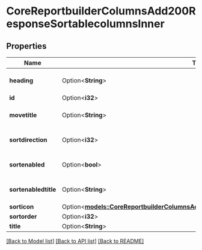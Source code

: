 # CoreReportbuilderColumnsAdd200ResponseSortablecolumnsInner

## Properties

Name | Type | Description | Notes
------------ | ------------- | ------------- | -------------
**heading** | Option<**String**> | heading | [optional][default to null]
**id** | Option<**i32**> | id | [optional]
**movetitle** | Option<**String**> | movetitle | [optional][default to null]
**sortdirection** | Option<**i32**> | sortdirection | [optional][default to null]
**sortenabled** | Option<**bool**> | sortenabled | [optional][default to null]
**sortenabledtitle** | Option<**String**> | sortenabledtitle | [optional][default to null]
**sorticon** | Option<[**models::CoreReportbuilderColumnsAdd200ResponseSortablecolumnsInnerSorticon**](core_reportbuilder_columns_add_200_response_sortablecolumns_inner_sorticon.md)> |  | [optional]
**sortorder** | Option<**i32**> | sortorder | [optional]
**title** | Option<**String**> | title | [optional]

[[Back to Model list]](../README.md#documentation-for-models) [[Back to API list]](../README.md#documentation-for-api-endpoints) [[Back to README]](../README.md)


